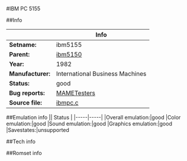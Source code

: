 #IBM PC 5155

##Info

||Info|
|-----|-----|
|**Setname:**|ibm5155
|**Parent:**|[ibm5150](ibm5150.md)
|**Year:**|1982
|**Manufacturer:**|International Business Machines
|**Status:**|good
|**Bug reports:**|[MAMETesters](http://mametesters.org/view_all_set.php?type=1&temporary=y&search=ibmpc.c)
|**Source file:**|[ibmpc.c](https://github.com/mamedev/mame/blob/master/src/mess/drivers/ibmpc.c)

##Emulation info
|| Status |
|-----|-----|
|Overall emulation:|good
|Color emulation:|good
|Sound emulation:|good
|Graphics emulation:|good
|Savestates:|unsupported

##Tech info

##Romset info

<!--- START OF EDITED COMMENT DO NOT TOUCH TEXT ABOVE-->
